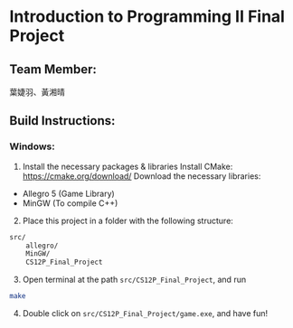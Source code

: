 # Introduction to Programming II Final Project

## Team Member:

葉婕羽、黃湘晴

## Build Instructions:

### Windows:

1. Install the necessary packages & libraries
Install CMake: https://cmake.org/download/
Download the necessary libraries: 
- Allegro 5 (Game Library)
- MinGW (To compile C++)

2. Place this project in a folder with the following structure:

```css
src/
	allegro/
	MinGW/
	CS12P_Final_Project
```

3. Open terminal at the path `src/CS12P_Final_Project`, and run 

```bash
make
```

4. Double click on `src/CS12P_Final_Project/game.exe`, and have fun!

